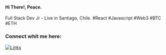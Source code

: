 <h4>Hi There!, Peace.</h4>
<p>Full Stack Dev Jr - Live in Santiago, Chile. #React #Javascript #Web3 #BTC #ETH</p>

<h3 align="left">Connect whit me here:</h3>

<a href="https://beacons.ai/diegogatica" target="blank"><img
      src="https://img.shields.io/badge/linktree-39E09B?style=for-the-badge&logo=linktree&logoColor=white"
      alt="Links" /></a>
